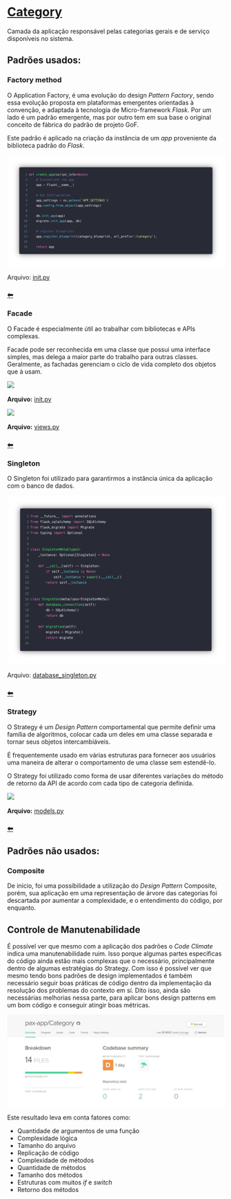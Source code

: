 # [Category](https://github.com/pax-app/Category)

Camada da aplicação responsável pelas categorias gerais e de serviço disponíveis no sistema.

## Padrões usados:

### Factory method

O Application Factory, é uma evolução do design _Pattern Factory_, sendo essa evolução proposta em plataformas emergentes orientadas à convenção, e adaptada à tecnologia de Micro-framework _Flask_. Por um lado é um padrão emergente, mas por outro tem em sua base o original conceito de fábrica do padrão de projeto GoF.

Este padrão é aplicado na criação da instância de um _app_ proveniente da biblioteca padrão do _Flask_.

![ApplicationFactory](../../../../assets/design-patterns/Category/Factory.png)

Arquivo: [init.py](https://github.com/pax-app/Category/blob/devel/project/__init__.py)

### [⬅](docs/DS/dinamica-e-seminario-4-b/criacionais.md#factory-method)

### Facade

O Facade é especialmente útil ao trabalhar com bibliotecas e APIs complexas.

Facade pode ser reconhecida em uma classe que possui uma interface simples, mas delega a maior parte do trabalho para outras classes. Geralmente, as fachadas gerenciam o ciclo de vida completo dos objetos que à usam.

<img src="https://i.imgur.com/P0ypUkk.png">

**Arquivo:** [init.py](https://github.com/pax-app/Category/blob/devel/project/__init__.py)

<img src="https://i.imgur.com/4NwwZhh.png">

**Arquivo:** [views.py](https://github.com/pax-app/Category/blob/devel/project/api/views.py)

### [⬅](docs/DS/dinamica-e-seminario-4-b/estruturais.md#facade)

### Singleton

O Singleton foi utilizado para garantirmos a instância única da aplicação com o banco de dados.

![Singleton](../../../../assets/design-patterns/User/Singleton.png)

Arquivo: [database_singleton.py](https://github.com/pax-app/Category/blob/devel/database_singleton.py)

### [⬅](docs/DS/dinamica-e-seminario-4-b/criacionais.md#singleton)

### Strategy

O Strategy é um _Design Pattern_ comportamental que permite definir uma família de algoritmos, colocar cada um deles em uma classe separada e tornar seus objetos intercambiáveis.

É frequentemente usado em várias estruturas para fornecer aos usuários uma maneira de alterar o comportamento de uma classe sem estendê-lo.

O Strategy foi utilizado como forma de usar diferentes variações do método de retorno da API de acordo com cada tipo de categoria definida.

<img src="https://i.imgur.com/oPSgBlQ.png">

**Arquivo:** [models.py](https://github.com/pax-app/Category/blob/devel/project/api/models.py)

### [⬅](docs/DS/dinamica-e-seminario-4-b/comportamentais.md#strategy)

## Padrões não usados:

### Composite

De início, foi uma possíbilidade a utilização do _Design Pattern_ Composite, porém, sua aplicação em uma representação de árvore das categorias foi descartada por aumentar a complexidade, e o entendimento do código, por enquanto.

## Controle de Manutenabilidade

É possível ver que mesmo com a aplicação dos padrões o _Code Climate_ indica uma manutenabilidade ruim. Isso porque algumas partes específicas do código ainda estão mais complexas que o necessário, principalmente dentro de algumas estratégias do Strategy. Com isso é possível ver que mesmo tendo bons padrões de design implementados é também necessário seguir boas práticas de código dentro da implementação da resolução dos problemas do contexto em sí. Dito isso, ainda são necessárias melhorias nessa parte, para aplicar bons design patterns em um bom código e conseguir atingir boas métricas.

![Code Climate](../../../../assets/Patterns/codeclimate_category.jpg)

Este resultado leva em conta fatores como:

- Quantidade de argumentos de uma função
- Complexidade lógica
- Tamanho do arquivo
- Replicação de código
- Complexidade de métodos
- Quantidade de métodos
- Tamanho dos métodos
- Estruturas com muitos _if_ e _switch_
- Retorno dos métodos
